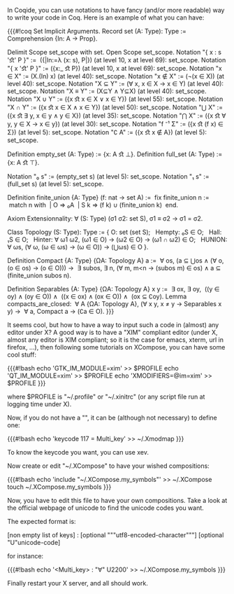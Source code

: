 In Coqide, you can use notations to have fancy (and/or more readable) way to write your code in Coq.
Here is an example of what you can have:

{{{#!coq
Set Implicit Arguments.
Record set (A: Type): Type :=
Comprehension {In: A -> Prop}.

Delimit Scope set_scope with set.
Open Scope set_scope.
Notation "{ x : s 'ﬆ' P }" :=
 ({|In:=λ (x: s), P|}) (at level 10, x at level 69): set_scope.
Notation "{ x 'ﬆ' P }" := ({x:_ ﬆ P}) (at level 10, x at level 69): set_scope.
Notation "x ∈ X" := (X.(In) x) (at level 40): set_scope.
Notation "x ∉ X" := (¬(x ∈ X)) (at level 40): set_scope.
Notation "X ⊆ Y" := (∀ x, x ∈ X → x ∈ Y) (at level 40): set_scope.
Notation "X ≡ Y" := (X⊆Y ∧ Y⊆X) (at level 40): set_scope.
Notation "X ∪ Y" := ({x ﬆ x ∈ X ∨ x ∈ Y}) (at level 55): set_scope.
Notation "X ∩ Y" := ({x ﬆ x ∈ X ∧ x ∈ Y}) (at level 50): set_scope.
Notation "⋃ X" := ({x ﬆ ∃ y, x ∈ y ∧ y ∈ X}) (at level 35): set_scope.
Notation "⋂ X" := ({x ﬆ ∀ y, y ∈ X → x ∈ y}) (at level 30): set_scope.
Notation "f ⁻¹ Σ" := ({x ﬆ (f x) ∈ Σ}) (at level 5): set_scope.
Notation "∁ A" := ({x ﬆ x ∉ A}) (at level 5): set_scope.

Definition empty_set (A: Type) := {x: A ﬆ ⊥}.
Definition full_set (A: Type) := {x: A ﬆ ⊤}.

Notation "₀ s" := (empty_set s) (at level 5): set_scope.
Notation "₁ s" := (full_set s) (at level 5): set_scope.

Definition finite_union {A: Type} (f: nat -> set A) :=
 fix finite_union n :=
 match n with
 | O => ₀A
 | S k => (f k) ∪ (finite_union k)
 end.

Axiom Extensionnality: ∀ (S: Type) (σ1 σ2: set S), σ1 ≡ σ2 → σ1 = σ2.

Class Topology (S: Type): Type :=
{ O: set (set S);
  Hempty: ₀S ∈ O;
  Hall: ₁S ∈ O;
  Hinter: ∀ ω1 ω2, (ω1 ∈ O) → (ω2 ∈ O) → (ω1 ∩ ω2) ∈ O;
  HUNION: ∀ ωs, (∀ ω, (ω ∈ ωs) → (ω ∈ O)) → (⋃ωs) ∈ O
}.

Definition Compact {A: Type} {ΩA: Topology A} a :=
 ∀ os, (a ⊆ ⋃os ∧ (∀ o, (o ∈ os) → (o ∈ O))) →
 ∃ subos, ∃ n, (∀ m, m<n → (subos m) ∈ os) ∧ a ⊆ (finite_union subos n).

Definition Separables {A: Type} {ΩA: Topology A} x y :=
 ∃ ox, ∃ oy,
 ((y ∈ oy) ∧ (oy ∈ O)) ∧
 ((x ∈ ox) ∧ (ox ∈ O)) ∧
 (ox ⊆ ∁oy). 
Lemma compacts_are_closed:
 ∀ A {ΩA: Topology A}, (∀ x y, x ≠ y → Separables x y) →
 ∀ a, Compact a → (∁a ∈ O).
}}}

It seems cool, but how to have a way to input such a code in (almost) any editor under X?
A good way is to have a "XIM" compliant editor (under X, almost any editor is XIM compliant;
so it is the case for emacs, xterm, url in firefox, …),
then following some tutorials on XCompose, you can have some cool stuff:

{{{#!bash
echo 'GTK_IM_MODULE=xim' >> $PROFILE
echo 'QT_IM_MODULE=xim' >> $PROFILE
echo 'XMODIFIERS=@im=xim' >> $PROFILE
}}}

where $PROFILE is "~/.profile" or "~/.xinitrc" (or any script file run at logging time under X).

Now, if you do not have a "<Multi-key>", it can be (although not necessary) to define one:

{{{#!bash
echo 'keycode 117 = Multi_key' >> ~/.Xmodmap
}}}

To know the keycode you want, you can use xev.

Now create or edit "~/.XCompose" to have your wished compositions:

{{{#!bash
echo 'include "~/.XCompose.my_symbols"' >> ~/.XCompose
touch ~/.XCompose.my_symbols
}}}

Now, you have to edit this file to have your own compositions.
Take a look at the official webpage of unicode to find the unicode codes you want.

The expected format is:

[non empty list of keys] : [optional "\""utf8-encoded-character"\""] [optional "U"unicode-code]

for instance:

{{{#!bash
echo '<Multi_key> <a> <l> <l> : "∀" U2200' >> ~/.XCompose.my_symbols
}}}

Finally restart your X server, and all should work.
